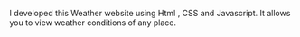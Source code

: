 I developed this Weather website using Html , CSS and Javascript. It allows you to view weather conditions of any place.

